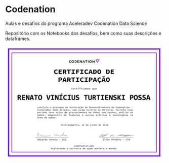 # Codenation
Aulas e desafios do programa Aceleradev Codenation Data Science

Repositório com os Notebooks dos desafios, bem como suas descrições e dataframes.

![Alt text](https://github.com/Turtienski/Codenation/blob/master/Certificados%20Data%20Science_303-1-1.jpg?raw=true "Optional Title")
